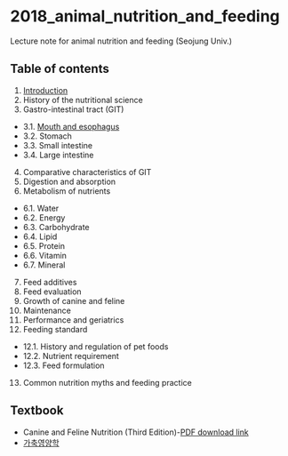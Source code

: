 # 2018_animal_nutrition_and_feeding
Lecture note for animal nutrition and feeding (Seojung Univ.)

## Table of contents
1. [Introduction](https://youngjunna.github.io/2018/02/02/CANF-Introduction/)  
2. History of the nutritional science  
3. Gastro-intestinal tract (GIT)  
  + 3.1. [Mouth and esophagus](https://youngjunna.github.io/2018/02/05/CANF-Mouth)  
  + 3.2. Stomach  
  + 3.3. Small intestine  
  + 3.4. Large intestine  
4. Comparative characteristics of GIT  
5. Digestion and absorption  
6. Metabolism of nutrients
  + 6.1. Water  
  + 6.2. Energy  
  + 6.3. Carbohydrate  
  + 6.4. Lipid  
  + 6.5. Protein  
  + 6.6. Vitamin  
  + 6.7. Mineral
7. Feed additives  
8. Feed evaluation  
9. Growth of canine and feline  
10. Maintenance  
11. Performance and geriatrics  
12. Feeding standard  
  + 12.1. History and regulation of pet foods  
  + 12.2. Nutrient requirement  
  + 12.3. Feed formulation  
13. Common nutrition myths and feeding practice  


## Textbook
- Canine and Feline Nutrition (Third Edition)-[PDF download link](http://library.aceondo.net/ebooks/Home_Economics/Canine_and_Feline_Nutrition.pdf)
- [가축영양학](http://press.knou.ac.kr/goods/textBookView.do?condCmdtCode=9788920909443&condLscValue=001&condYr=&condSmst=)
